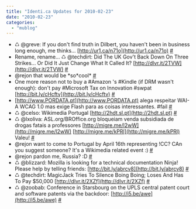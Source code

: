 ```yaml
---
title: "Identi.ca Updates for 2010-02-23"
date: "2010-02-23"
categories: 
  - "mublog"
---
```


- ♺ @greve: If you don't find truth in Dilbert, you haven't been in business long enough, me thinks... [http://ur1.ca/n71o](http://ur1.ca/n71o) [#](http://identi.ca/notice/22871069)
- Rename, rename... ♺ @techdirt: Did The UK Gov't Back Down On Three Strikes... Or Did It Just Change What It Called It? [http://dlvr.it/2TVW](http://dlvr.it/2TVW) [#](http://identi.ca/notice/22871049)
- @rejon that would be \*so\*cool\* [#](http://identi.ca/notice/22874296)
- One more reason not to buy a #Amazon 's #Kindle (if DRM wasn't enough): don't pay #Microsoft Tax on Innovation #swpat [http://bit.ly/cHcftv](http://bit.ly/cHcftv) [#](http://identi.ca/notice/22874410)
- [http://www.PORDATA.pt](http://www.PORDATA.pt) alega respeitar WAI-A WCAG 1.0 mas exige Flash para as coisas interessantes. #fail [#](http://identi.ca/notice/22877937)
- ♺ @celso: Wikimedia Portugal [http://2hdt.sl.pt](http://2hdt.sl.pt) [#](http://identi.ca/notice/22889512)
- ♺ @lxoliva: ASL.org/BROffice.org bloqueiam venda subsidiada de drogas fatais a professores [http://migre.me/l2wW](http://migre.me/l2wW) [http://migre.me/kPRl](http://migre.me/kPRl) Valeu! [#](http://identi.ca/notice/22911258)
- @rejon want to come to Portugal by April 16th representing !CC? CAn you suggest someone? It's a Wikimedia related event :) [#](http://identi.ca/notice/22916155)
- @rejon pardon me, Russia? :D [#](http://identi.ca/notice/22916358)
- ♺ @blizzard: Mozilla is looking for a technical documentation Ninja! Please help by telling friends: [http://bit.ly/abrcv8](http://bit.ly/abrcv8) [#](http://identi.ca/notice/22917757)
- ♺ @techdirt: MagicJack Tries To Silence Boing Boing; Loses And Has To Pay $50,000 [http://dlvr.it/2XZf](http://dlvr.it/2XZf) [#](http://identi.ca/notice/22918004)
- ♺ @zoobab: Conference in Starsbourg on the UPLS central patent court and software patents via the backdoor: [http://i5.be/awe](http://i5.be/awe) [#](http://identi.ca/notice/22925272)
